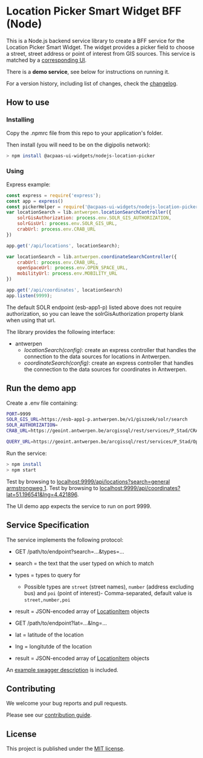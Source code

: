 # Location Picker Smart Widget BFF (Node)

This is a Node.js backend service library to create a BFF service for the Location Picker Smart Widget. The widget provides a picker field to choose a street, street address or point of interest from GIS sources. This service is matched by a [corresponding UI](https://github.com/digipolisantwerp/location-picker_widget_angular).

There is a **demo service**, see below for instructions on running it.

For a version history, including list of changes, check the [changelog](CHANGELOG.md).

## How to use

### Installing

Copy the .npmrc file from this repo to your application's folder.

Then install (you will need to be on the digipolis network):

```sh
> npm install @acpaas-ui-widgets/nodejs-location-picker
```

### Using

Express example:

```js
const express = require('express');
const app = express()
const pickerHelper = require('@acpaas-ui-widgets/nodejs-location-picker');
var locationSearch = lib.antwerpen.locationSearchController({
    solrGisAuthorization: process.env.SOLR_GIS_AUTHORIZATION,
    solrGisUrl: process.env.SOLR_GIS_URL,
    crabUrl: process.env.CRAB_URL
})

app.get('/api/locations', locationSearch);

var locationSearch = lib.antwerpen.coordinateSearchController({
    crabUrl: process.env.CRAB_URL,
    openSpaceUrl: process.env.OPEN_SPACE_URL,
    mobilityUrl: process.env.MOBILITY_URL
})

app.get('/api/coordinates', locationSearch)
app.listen(9999);
```

The default SOLR endpoint (esb-app1-p) listed above does not require authorization, so you can leave the solrGisAuthorization property blank when using that url.

The library provides the following interface:

- antwerpen
  - *locationSearch(config)*: create an express controller that handles the connection to the data sources for locations in Antwerpen.
  - *coordinateSearch(config)*: create an express controller that handles the connection to the data sources for coordinates in Antwerpen.

## Run the demo app

Create a .env file containing:

```sh
PORT=9999
SOLR_GIS_URL=https://esb-app1-p.antwerpen.be/v1/giszoek/solr/search
SOLR_AUTHORIZATION=
CRAB_URL=https://geoint.antwerpen.be/arcgissql/rest/services/P_Stad/CRAB_adresposities/MapServer/0/query

QUERY_URL=https://geoint.antwerpen.be/arcgissql/rest/services/P_Stad/Open_ruimte/Mapserver/identify
```

Run the service:

```sh
> npm install
> npm start
```

Test by browsing to [localhost:9999/api/locations?search=general armstrongweg 1](http://localhost:9999/api/locations?search=generaal%20armstrongweg%201).
Test by browsing to [localhost:9999/api/coordinates?lat=51.196541&lng=4.421896](http://localhost:9999/api/coordinates?lng=51.196541&lat=4.421896).

The UI demo app expects the service to run on port 9999.

## Service Specification

The service implements the following protocol:

- GET /path/to/endpoint?search=...&types=...
- search = the text that the user typed on which to match
- types = types to query for
  - Possible types are `street` (street names), `number` (address excluding bus) and `poi` (point of interest)- Comma-separated, default value is `street,number,poi`
- result = JSON-encoded array of [LocationItem](src/types.ts) objects

- GET /path/to/endpoint?lat=...&lng=...
- lat = latitude of the location
- lng = longitutde of the location
- result = JSON-encoded array of [LocationItem](src/types.ts) objects

An [example swagger description](swagger-example.json) is included.

## Contributing

We welcome your bug reports and pull requests.

Please see our [contribution guide](CONTRIBUTING.md).

## License

This project is published under the [MIT license](LICENSE.md).
